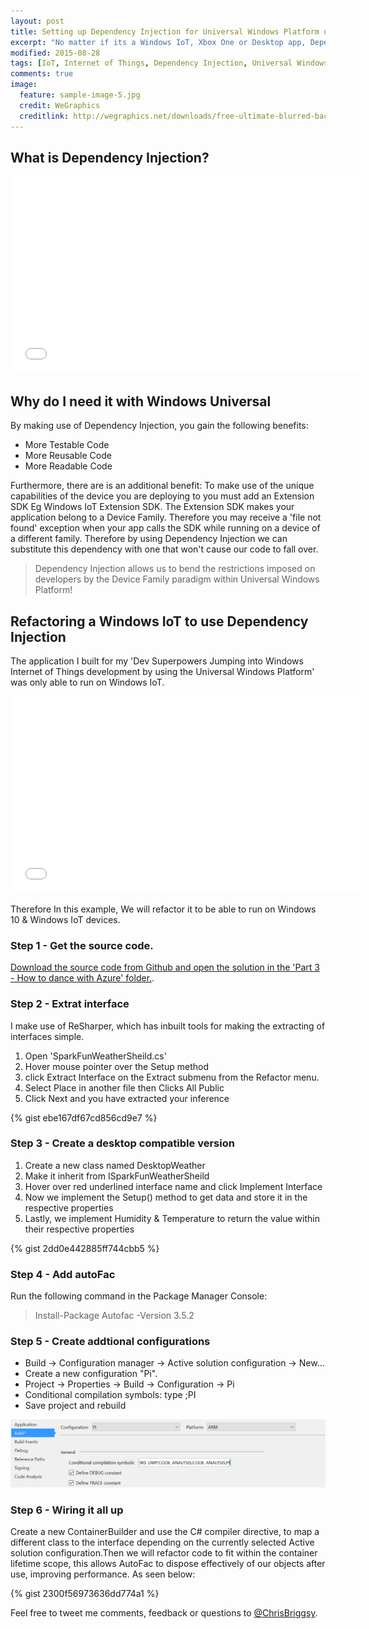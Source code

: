 ```yaml
---
layout: post
title: Setting up Dependency Injection for Universal Windows Platform using Autofac
excerpt: "No matter if its a Windows IoT, Xbox One or Desktop app, Dependency Injection is the secret ingredient for having a having maintainable solution."
modified: 2015-08-28
tags: [IoT, Internet of Things, Dependency Injection, Universal Windows Platform, Windows 10, Autofac,  Windows IoT, Xbox one ]
comments: true
image:
  feature: sample-image-5.jpg
  credit: WeGraphics
  creditlink: http://wegraphics.net/downloads/free-ultimate-blurred-background-pack/
---
```


## What is Dependency Injection?

<iframe width="560" height="315" src="//www.youtube.com/embed/kO8xmfahS5Y" frameborder="0" allowfullscreen="allowfullscreen">&nbsp;</iframe>

## Why do I need it with Windows Universal

By making use of Dependency Injection, you gain the following benefits:

* More Testable Code
* More Reusable Code
* More Readable Code

Furthermore, there are is an additional benefit: To make use of the unique capabilities of the device you are deploying to you must add an Extension SDK Eg Windows IoT Extension SDK. The Extension SDK makes your application belong to a Device Family. Therefore you may receive a 'file not found' exception when your app calls the SDK while running on a device of a different family. Therefore by using Dependency Injection we can substitute this dependency with one that won't cause our code to fall over.

> Dependency Injection allows us to bend the restrictions imposed on developers by the Device Family paradigm within Universal Windows Platform!

## Refactoring a Windows IoT to use Dependency Injection

The application I built for my 'Dev Superpowers Jumping into Windows Internet of Things development by using the Universal Windows Platform' was only able to run on Windows IoT.

<iframe width="560" height="315" src="//www.youtube.com/embed/HOnADQIdrTk" frameborder="0" allowfullscreen="allowfullscreen">&nbsp;</iframe>

Therefore In this example, We will refactor it to be able to run on Windows 10 & Windows IoT devices.

### Step 1 - Get the source code.

[Download the source code from Github and open the solution in the 'Part 3 - How to dance with Azure' folder.](https://github.com/ChrisBriggsy/DDD-Melbourne-2015-Dev-superpowers-Jumping-into-Windows-IoT).

### Step 2 - Extrat interface

I make use of ReSharper, which has inbuilt tools for making the extracting of interfaces simple. 

1. Open 'SparkFunWeatherSheild.cs' 
2. Hover mouse pointer over the Setup method 
3. click Extract Interface on the Extract submenu from the Refactor menu.
4. Select Place in another file then Clicks All Public
5. Click Next and you have extracted your inference

{% gist ebe167df67cd856cd9e7 %}

### Step 3 - Create a desktop compatible version
1. Create a new class named DesktopWeather
2. Make it inherit from ISparkFunWeatherSheild
3. Hover over red underlined interface name and click Implement Interface
4. Now we implement the Setup() method to get data and store it in the respective properties
5. Lastly, we implement Humidity & Temperature to return the value within their respective properties

{% gist 2dd0e442885ff744cbb5 %}

### Step 4 - Add autoFac

Run the following command in the Package Manager Console:

>  Install-Package Autofac -Version 3.5.2

### Step 5 - Create addtional configurations

* Build -> Configuration manager -> Active solution configuration -> New...
* Create a new configuration "Pi".
* Project -> Properties -> Build -> Configuration -> Pi
* Conditional compilation symbols: type ;PI
* Save project and rebuild

![Create addtional configurations](/images/2015-09-08_20-19-12-compressor.png)


### Step 6 - Wiring it all up

Create a new ContainerBuilder and use the C# compiler directive, to map a different class to the interface depending on the currently selected Active solution configuration.Then we will refactor code to fit within the container lifetime scope, this allows AutoFac to dispose effectively of our objects after use, improving performance. As seen below:

{% gist 2300f56973636dd774a1 %}

Feel free to tweet me comments, feedback or questions to [@ChrisBriggsy](https://twitter.com/ChrisBriggsy).